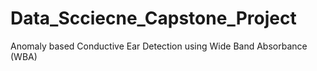 # Data_Scciecne_Capstone_Project
Anomaly based Conductive Ear Detection using Wide Band Absorbance (WBA)
